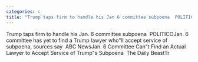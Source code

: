 ```yaml
---
categories: c
title: "Trump taps firm to handle his Jan 6 committee subpoena  POLITICO"
---
```

Trump taps firm to handle his Jan. 6 committee subpoena&nbsp;&nbsp;POLITICOJan. 6 committee has yet to find a Trump lawyer who"ll accept service of subpoena, sources say&nbsp;&nbsp;ABC NewsJan. 6 Committee Can"t Find an Actual Lawyer to Accept Service of Trump"s Subpoena&nbsp;&nbsp;The Daily BeastTr